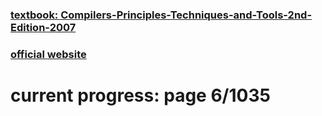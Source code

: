 ### [textbook: Compilers-Principles-Techniques-and-Tools-2nd-Edition-2007](https://repository.unikom.ac.id/48769/1/Compilers%20-%20Principles%2C%20Techniques%2C%20and%20Tools%20%282006%29.pdf)
### [official website](https://suif.stanford.edu/dragonbook/)
# current progress: page 6/1035
